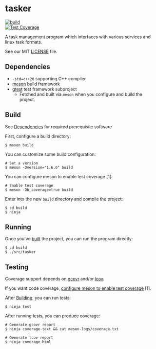 tasker
======


[![build](https://github.com/kevr/tasker/actions/workflows/build.yaml/badge.svg?branch=master)](https://github.com/kevr/tasker/actions/workflows/build.yaml)
<br>
[![Test Coverage](https://img.shields.io/endpoint?url=https://gist.githubusercontent.com/kevr/98692fb94e55e0667afb58f20b67f3f2/raw/tasker__heads_master.json)](https://img.shields.io/endpoint?url=https://gist.githubusercontent.com/kevr/98692fb94e55e0667afb58f20b67f3f2/raw/tasker__heads_master.json)

A task management program which interfaces with various services
and linux task formats.

See our MIT [LICENSE](LICENSE) file.

## Dependencies

- `-std=c++20` supporting C++ compiler
- [meson](https://github.com/mesonbuild/meson) build framework
- [gtest](https://github.com/google/googletest) test framework subproject
    - Fetched and built via `meson` when you configure and build the project.

## Build

See [Dependencies](#dependencies) for required prerequisite software.

First, configure a build directory:

    $ meson build

You can customize some build configuration:

    # Set a version
    $ meson -Dversion="1.6.0" build

<span id="test-cov-config">You can configure meson to enable test coverage [1]:</span>

    # Enable test coverage
    $ meson -Db_coverage=true build

Enter into the new `build` directory and compile the project:

    $ cd build
    $ ninja

## Running

Once you've [built](#build) the project, you can run the
program directly:

    $ cd build
    $ ./src/tasker

## Testing

Coverage support depends on [gcovr](https://github.com/gcovr/gcovr) and/or
[lcov](https://github.com/linux-test-project/lcov).

If you want code coverage, [configure meson to enable test coverage](#test-cov-config) [1].

After [Building](#build), you can run tests:

    $ ninja test

After running tests, you can produce coverage:

    # Generate gcovr report
    $ ninja coverage-text && cat meson-logs/coverage.txt

    # Generate lcov report
    $ ninja coverage-html
